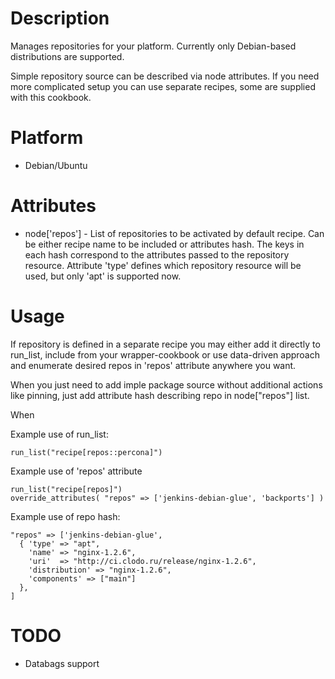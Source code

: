 Description
===========

Manages repositories for your platform. Currently only Debian-based
distributions are supported.

Simple repository source can be described via node attributes. If you
need more complicated setup you can use separate recipes, some are
supplied with this cookbook.

Platform
============
* Debian/Ubuntu

Attributes
==========

* node['repos'] - List of repositories to be activated by default
  recipe. Can be either recipe name to be included or attributes hash.
  The keys in each hash correspond to the attributes passed to the
  repository resource. Attribute 'type' defines which repository
  resource will be used, but only 'apt' is supported now.

Usage
=====

If repository is defined in a separate recipe you may either add it
directly to run_list, include from your wrapper-cookbook or use
data-driven approach and enumerate desired repos in 'repos' attribute
anywhere you want.

When you just need to add imple package source without additional
actions like pinning, just add attribute hash describing repo in
node["repos"] list.

When 

Example use of run_list:

    run_list("recipe[repos::percona]")

Example use of 'repos' attribute

    run_list("recipe[repos]")
    override_attributes( "repos" => ['jenkins-debian-glue', 'backports'] )

Example use of repo hash:

    "repos" => ['jenkins-debian-glue',
      { 'type' => "apt",
        'name' => "nginx-1.2.6",
        'uri'  => "http://ci.clodo.ru/release/nginx-1.2.6",
        'distribution' => "nginx-1.2.6",
        'components' => ["main"]
      },
    ]

TODO
====

* Databags support
